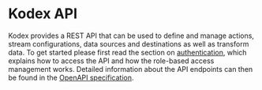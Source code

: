 # Kodex API

Kodex provides a REST API that can be used to define and manage actions, stream configurations, data sources and destinations as well as transform data.
To get started please first read the section on [authentication]({{'api.authentication'|href}}), which explains how to access the API and how the role-based access management works.
Detailed information about the API endpoints can then be found in the [OpenAPI specification](https://github.com/kiprotect/kodex/blob/master/api/openapi.yaml).
